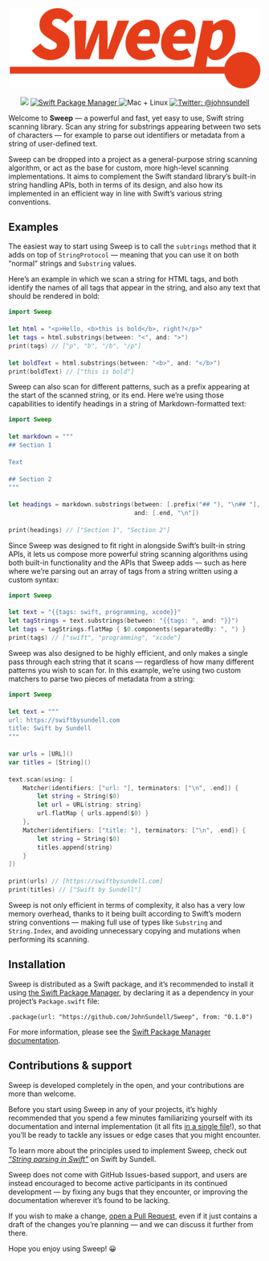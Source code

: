 <p align="center">
    <img src="Logo.png" width="500" max-width="90%" alt="Sweep" />
</p>
<p align="center">
    <img src="https://img.shields.io/badge/Swift-5.0-orange.svg" />
    <a href="https://swift.org/package-manager">
        <img src="https://img.shields.io/badge/spm-compatible-brightgreen.svg?style=flat" alt="Swift Package Manager" />
    </a>
    <img src="https://img.shields.io/badge/platforms-mac+linux-brightgreen.svg?style=flat" alt="Mac + Linux" />
    <a href="https://twitter.com/johnsundell">
        <img src="https://img.shields.io/badge/twitter-@johnsundell-blue.svg?style=flat" alt="Twitter: @johnsundell" />
    </a>
</p>

Welcome to **Sweep** — a powerful and fast, yet easy to use, Swift string scanning library. Scan any string for substrings appearing between two sets of characters — for example to parse out identifiers or metadata from a string of user-defined text.

Sweep can be dropped into a project as a general-purpose string scanning algorithm, or act as the base for custom, more high-level scanning implementations. It aims to complement the Swift standard library’s built-in string handling APIs, both in terms of its design, and also how its implemented in an efficient way in line with Swift’s various string conventions.

## Examples

The easiest way to start using Sweep is to call the `subtrings` method that it adds on top of `StringProtocol` — meaning that you can use it on both “normal” strings and `Substring` values.

Here’s an example in which we scan a string for HTML tags, and both identify the names of all tags that appear in the string, and also any text that should be rendered in bold:

```swift
import Sweep

let html = "<p>Hello, <b>this is bold</b>, right?</p>"
let tags = html.substrings(between: "<", and: ">")
print(tags) // ["p", "b", "/b", "/p"]

let boldText = html.substrings(between: "<b>", and: "</b>")
print(boldText) // ["this is bold"]
```

Sweep can also scan for different patterns, such as a prefix appearing at the start of the scanned string, or its end. Here we’re using those capabilities to identify headings in a string of Markdown-formatted text:

```swift
import Sweep

let markdown = """
## Section 1

Text

## Section 2
"""

let headings = markdown.substrings(between: [.prefix("## "), "\n## "],
                                   and: [.end, "\n"])

print(headings) // ["Section 1", "Section 2"]
```

Since Sweep was designed to fit right in alongside Swift’s built-in string APIs, it lets us compose more powerful string scanning algorithms using both built-in functionality and the APIs that Sweep adds — such as here where we’re parsing out an array of tags from a string written using a custom syntax:

```swift
import Sweep

let text = "{{tags: swift, programming, xcode}}"
let tagStrings = text.substrings(between: "{{tags: ", and: "}}")
let tags = tagStrings.flatMap { $0.components(separatedBy: ", ") }
print(tags) // ["swift", "programming", "xcode"]
```

Sweep was also designed to be highly efficient, and only makes a single pass through each string that it scans — regardless of how many different patterns you wish to scan for. In this example, we’re using two custom matchers to parse two pieces of metadata from a string:

```swift
import Sweep

let text = """
url: https://swiftbysundell.com
title: Swift by Sundell
"""

var urls = [URL]()
var titles = [String]()

text.scan(using: [
    Matcher(identifiers: ["url: "], terminators: ["\n", .end]) {
        let string = String($0)
        let url = URL(string: string)
        url.flatMap { urls.append($0) }
    },
    Matcher(identifiers: ["title: "], terminators: ["\n", .end]) {
        let string = String($0)
        titles.append(string)
    }
])

print(urls) // [https://swiftbysundell.com]
print(titles) // ["Swift by Sundell"]
```

Sweep is not only efficient in terms of complexity, it also has a very low memory overhead, thanks to it being built according to Swift’s modern string conventions — making full use of types like `Substring` and `String.Index`, and avoiding unnecessary copying and mutations when performing its scanning.

## Installation

Sweep is distributed as a Swift package, and it’s recommended to install it using [the Swift Package Manager](https://github.com/apple/swift-package-manager), by declaring it as a dependency in your project’s `Package.swift` file:

```
.package(url: "https://github.com/JohnSundell/Sweep", from: "0.1.0")
```

For more information, please see the [Swift Package Manager documentation](https://github.com/apple/swift-package-manager/tree/master/Documentation).

## Contributions & support

Sweep is developed completely in the open, and your contributions are more than welcome.

Before you start using Sweep in any of your projects, it’s highly recommended that you spend a few minutes familiarizing yourself with its documentation and internal implementation (it all fits [in a single file](https://github.com/JohnSundell/Sweep/blob/master/Sources/Sweep/Sweep.swift)!), so that you’ll be ready to tackle any issues or edge cases that you might encounter.

To learn more about the principles used to implement Sweep, check out *[“String parsing in Swift”](https://www.swiftbysundell.com/posts/string-parsing-in-swift)* on Swift by Sundell.

Sweep does not come with GitHub Issues-based support, and users are instead encouraged to become active participants in its continued development — by fixing any bugs that they encounter, or improving the documentation wherever it’s found to be lacking.

If you wish to make a change, [open a Pull Request](https://github.com/JohnSundell/Sweep/pull/new), even if it just contains a draft of the changes you’re planning — and we can discuss it further from there.

Hope you enjoy using Sweep! 😀
